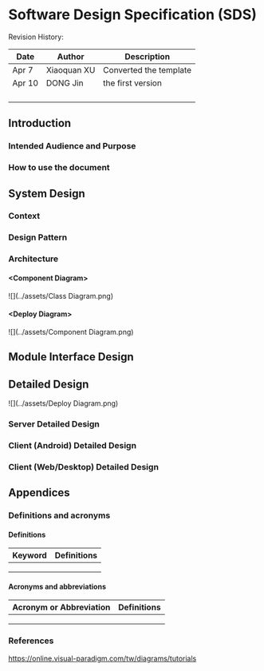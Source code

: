 # Software Design Specification (SDS)

Revision History: 

<!--
The server and client documents should be combined into one for a single project
-->

| Date   | Author      | Description            |
| ------ | ----------- | ---------------------- |
| Apr 7  | Xiaoquan XU | Converted the template |
| Apr 10 | DONG Jin    | the first version      |
|        |             |                        |
|        |             |                        |
|        |             |                        |
|        |             |                        |

## Introduction

### Intended Audience and Purpose

<!--
Every technical document should clearly specify who the document is written for and what purpose the document should serve for each intended audience. This section describes the purpose and audience for the Concept of Operations and the Software Requirements.
-->
    

### How to use the document

<!--
Describes the document organization. This section should answer for the reader: “Where do I find particular information about X?”
-->

## System Design

<!--
Use this section to give a detailed description of the system contexts from an architect's point of view. It should make clear the expected context of the software, such as the platform, design pattern, etc.
-->

### Context

<!--
Specifies the system's operational context: i.e., the programming languages to develop the software with, the operating system your software runs on, the database management system your data will be stored, the internet protocol for the component communication, etc.
-->

### Design Pattern

<!--
Specifies the technical details of the software system: i.e., model-view-control division, restful service pattern, etc.
-->

### Architecture

#### \<Component Diagram\>

<!--
Component Diagram (CD) specifies how the system is parted according to the use cases analyzed from RS. 
-->

![](../assets/Class Diagram.png)

#### \<Deploy Diagram\>

![](../assets/Component Diagram.png)

## Module Interface Design

<!--
It specifies the contracts with which the modules communicate.
-->

<!--
Mogic for System Interface Specifications, extra template available; all groups should contribute via interface design of her own module.
-->



## Detailed Design

<!--
It specifies the design information inside the modules.
-->

<!--
Each group should contribute, via diagrams either for the whole system or for her module. Optional diagrams are ER diagram, Sequence diagram, Class diagram
-->



![](../assets/Deploy Diagram.png)




### Server Detailed Design

### Client (Android) Detailed Design

### Client (Web/Desktop) Detailed Design

## Appendices

### Definitions and acronyms

#### Definitions

| Keyword | Definitions |
| ------- | ----------- |
|         |             |
|         |             |
|         |             |

#### Acronyms and abbreviations
| Acronym or Abbreviation | Definitions |
| ----------------------- | ----------- |
|                         |             |
|                         |             |
|                         |             |

### References

https://online.visual-paradigm.com/tw/diagrams/tutorials

